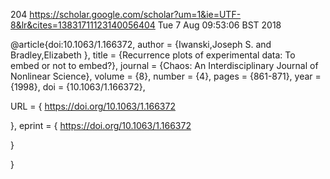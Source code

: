 204
https://scholar.google.com/scholar?um=1&ie=UTF-8&lr&cites=13831711123140056404
Tue  7 Aug 09:53:06 BST 2018



@article{doi:10.1063/1.166372,
author = {Iwanski,Joseph S.  and Bradley,Elizabeth },
title = {Recurrence plots of experimental data: To embed or not to embed?},
journal = {Chaos: An Interdisciplinary Journal of Nonlinear Science},
volume = {8},
number = {4},
pages = {861-871},
year = {1998},
doi = {10.1063/1.166372},

URL = { 
        https://doi.org/10.1063/1.166372
    
},
eprint = { 
        https://doi.org/10.1063/1.166372
    
}

}


